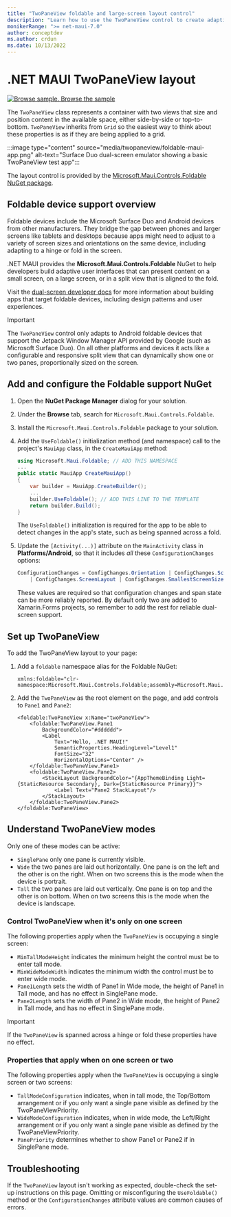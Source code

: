 ```yaml
---
title: "TwoPaneView foldable and large-screen layout control"
description: "Learn how to use the TwoPaneView control to create adaptive layouts that work on phones, tablets, desktop, and foldable devices."
monikerRange: ">= net-maui-7.0"
author: conceptdev
ms.author: crdun
ms.date: 10/13/2022
---
```

# .NET MAUI TwoPaneView layout

[![Browse sample.](~/media/code-sample.png) Browse the sample](https://github.com/conceptdev/dotnet-maui-samples/)

The `TwoPaneView` class represents a container with two views that size and position content in the available space, either side-by-side or top-to-bottom. `TwoPaneView` inherits from `Grid` so the easiest way to think about these properties is as if they are being applied to a grid.

:::image type="content" source="media/twopaneview/foldable-maui-app.png" alt-text="Surface Duo dual-screen emulator showing a basic TwoPaneView test app":::

The layout control is provided by the [Microsoft.Maui.Controls.Foldable NuGet package](https://www.nuget.org/packages/Microsoft.Maui.Controls.Foldable/).

## Foldable device support overview

Foldable devices include the Microsoft Surface Duo and Android devices from other manufacturers. They bridge the gap between phones and larger screens like tablets and desktops because apps might need to adjust to a variety of screen sizes and orientations on the same device, including adapting to a hinge or fold in the screen.

.NET MAUI provides the **Microsoft.Maui.Controls.Foldable** NuGet to help developers build adaptive user interfaces that can present content on a small screen, on a large screen, or in a split view that is aligned to the fold.

Visit the [dual-screen developer docs](/dual-screen/) for more information about building apps that target foldable devices, including design patterns and user experiences.

> [!IMPORTANT]
> The `TwoPaneView` control only adapts to Android foldable devices that support the Jetpack Window Manager API provided by Google (such as Microsoft Surface Duo). On all other platforms and devices it acts like a configurable and responsive split view that can dynamically show one or two panes, proportionally sized on the screen.

## Add and configure the Foldable support NuGet

1. Open the **NuGet Package Manager** dialog for your solution.
2. Under the **Browse** tab, search for `Microsoft.Maui.Controls.Foldable`.
3. Install the `Microsoft.Maui.Controls.Foldable` package to your solution.
4. Add the `UseFoldable()` initialization method (and namespace) call to the project's `MauiApp` class, in the `CreateMauiApp` method:

    ```csharp
    using Microsoft.Maui.Foldable; // ADD THIS NAMESPACE
    ...
    public static MauiApp CreateMauiApp()
    {
        var builder = MauiApp.CreateBuilder();
        ...
        builder.UseFoldable(); // ADD THIS LINE TO THE TEMPLATE
        return builder.Build();
    }
    ```

    The `UseFoldable()` initialization is required for the app to be able to detect changes in the app's state, such as being spanned across a fold.

5. Update the `[Activity(...)]` attribute on the `MainActivity` class in **Platforms/Android**, so that it includes _all_ these `ConfigurationChanges` options:

    ```csharp
    ConfigurationChanges = ConfigChanges.Orientation | ConfigChanges.ScreenSize
        | ConfigChanges.ScreenLayout | ConfigChanges.SmallestScreenSize | ConfigChanges.UiMode
    ```

    These values are required so that configuration changes and span state can be more reliably reported. By default only two are added to Xamarin.Forms projects, so remember to add the rest for reliable dual-screen support.

## Set up TwoPaneView

To add the TwoPaneView layout to your page:

1. Add a `foldable` namespace alias for the Foldable NuGet:

    ```xaml
    xmlns:foldable="clr-namespace:Microsoft.Maui.Controls.Foldable;assembly=Microsoft.Maui.Controls.Foldable"
    ```

2. Add the `TwoPaneView` as the root element on the page, and add controls to `Pane1` and `Pane2`:

    ```xaml
    <foldable:TwoPaneView x:Name="twoPaneView">
        <foldable:TwoPaneView.Pane1
            BackgroundColor="#dddddd">
            <Label
                Text="Hello, .NET MAUI!"
                SemanticProperties.HeadingLevel="Level1"
                FontSize="32"
                HorizontalOptions="Center" />
        </foldable:TwoPaneView.Pane1>
        <foldable:TwoPaneView.Pane2>
            <StackLayout BackgroundColor="{AppThemeBinding Light={StaticResource Secondary}, Dark={StaticResource Primary}}">
                <Label Text="Pane2 StackLayout"/>
            </StackLayout>
        </foldable:TwoPaneView.Pane2>
    </foldable:TwoPaneView>
    ```

## Understand TwoPaneView modes

Only one of these modes can be active:

- `SinglePane` only one pane is currently visible.
- `Wide` the two panes are laid out horizontally. One pane is on the left and the other is on the right. When on two screens this is the mode when the device is portrait.
- `Tall` the two panes are laid out vertically. One pane is on top and the other is on bottom. When on two screens this is the mode when the device is landscape.

### Control TwoPaneView when it's only on one screen

The following properties apply when the `TwoPaneView` is occupying a single screen:

- `MinTallModeHeight` indicates the minimum height the control must be to enter tall mode.
- `MinWideModeWidth` indicates the minimum width the control must be to enter wide mode.
- `Pane1Length` sets the width of Pane1 in Wide mode, the height of Pane1 in Tall mode, and has no effect in SinglePane mode.
- `Pane2Length` sets the width of Pane2 in Wide mode, the height of Pane2 in Tall mode, and has no effect in SinglePane mode.

> [!IMPORTANT]
> If the `TwoPaneView` is spanned across a hinge or fold these properties have no effect.

### Properties that apply when on one screen or two

The following properties apply when the `TwoPaneView` is occupying a single screen or two screens:

- `TallModeConfiguration` indicates, when in tall mode, the Top/Bottom arrangement or if you only want a single pane visible as defined by the TwoPaneViewPriority.
- `WideModeConfiguration` indicates, when in wide mode, the Left/Right arrangement or if you only want a single pane visible as defined by the TwoPaneViewPriority.
- `PanePriority` determines whether to show Pane1 or Pane2 if in SinglePane mode.

## Troubleshooting

If the `TwoPaneView` layout isn't working as expected, double-check the set-up instructions on this page. Omitting or misconfiguring the `UseFoldable()` method or the `ConfigurationChanges` attribute values are common causes of errors.